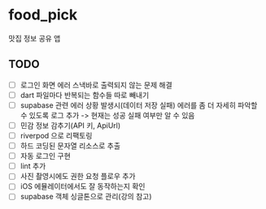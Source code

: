 # food_pick

맛집 정보 공유 앱

## TODO
- [ ] 로그인 화면 에러 스낵바로 출력되지 않는 문제 해결
- [ ] dart 파일마다 반복되는 함수들 따로 빼내기
- [ ] supabase 관련 에러 상황 발생시(데이터 저장 실패) 에러를 좀 더 자세히 파악할 수 있도록 로그 추가 -> 현재는 성공 실패 여부만 알 수 있음
- [ ] 민감 정보 감추기(API 키, ApiUrl)
- [ ] riverpod 으로 리팩토링
- [ ] 하드 코딩된 문자열 리소스로 추출
- [ ] 자동 로그인 구현
- [ ] lint 추가
- [ ] 사진 촬영시에도 권한 요청 플로우 추가
- [ ] iOS 에뮬레이터에서도 잘 동작하는지 확인
- [ ] supabase 객체 싱글톤으로 관리(강의 참고)
